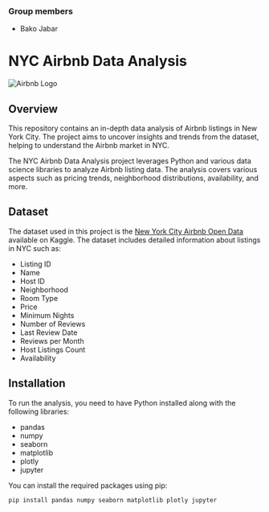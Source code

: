 ### Group members
- Bako Jabar



# NYC Airbnb Data Analysis

![Airbnb Logo](https://upload.wikimedia.org/wikipedia/commons/thumb/6/69/Airbnb_Logo_Bélo.svg/500px-Airbnb_Logo_Bélo.svg.png)

## Overview

This repository contains an in-depth data analysis of Airbnb listings in New York City. The project aims to uncover insights and trends from the dataset, helping to understand the Airbnb market in NYC.


The NYC Airbnb Data Analysis project leverages Python and various data science libraries to analyze Airbnb listing data. The analysis covers various aspects such as pricing trends, neighborhood distributions, availability, and more.

## Dataset

The dataset used in this project is the [New York City Airbnb Open Data](https://www.kaggle.com/dgomonov/new-york-city-airbnb-open-data) available on Kaggle. The dataset includes detailed information about listings in NYC such as:

- Listing ID
- Name
- Host ID
- Neighborhood
- Room Type
- Price
- Minimum Nights
- Number of Reviews
- Last Review Date
- Reviews per Month
- Host Listings Count
- Availability

## Installation

To run the analysis, you need to have Python installed along with the following libraries:

- pandas
- numpy
- seaborn
- matplotlib
- plotly
- jupyter

You can install the required packages using pip:

```bash
pip install pandas numpy seaborn matplotlib plotly jupyter
```
